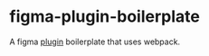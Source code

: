 # figma-plugin-boilerplate
A figma [plugin](https://www.figma.com/plugin-docs/intro/) boilerplate that uses webpack.